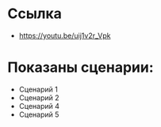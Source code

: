 # Ссылка
* https://youtu.be/uij1v2r_Vpk

# Показаны сценарии:
* Сценарий 1
* Сценарий 2
* Сценарий 4
* Сценарий 5
